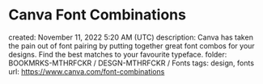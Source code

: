 # Canva Font Combinations

created: November 11, 2022 5:20 AM (UTC)
description: Canva has taken the pain out of font pairing by putting together great font combos for your designs. Find the best matches to your favourite typeface.
folder: BOOKMRKS-MTHRFCKR / DESGN-MTHRFCKR / Fonts
tags: design, fonts
url: https://www.canva.com/font-combinations